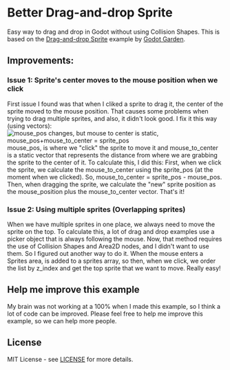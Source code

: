 # Better Drag-and-drop Sprite
Easy way to drag and drop in Godot without using Collision Shapes. This is based on the [Drag-and-drop  Sprite](https://github.com/GodotGarden/drag-and-drop-sprite) example by [Godot Garden](https://github.com/GodotGarden).

## Improvements:

### Issue 1: Sprite's center moves to the mouse position when we click

First issue I found was that when I cliked a sprite to drag it, the center of the sprite moved to the mouse position. That causes some problems when trying to drag multiple sprites, and also, it didn't look good.
I fix it this way (using vectors):
![mouse_pos changes, but mouse to center is static, mouse_pos+mouse_to_center = sprite_pos](http://u.cubeupload.com/JuankyVader/387OperaInstantnea20180.png)mouse_pos, is where we "click" the sprite to move it and mouse_to_center is a static vector that represents the distance from where we are grabbing the sprite to the center of it.
To calculate this, I did this: First, when we click the sprite, we calculate the mouse_to_center using the sprite_pos (at the moment when we clicked). So, mouse_to_center = sprite_pos - mouse_pos.
Then, when dragging the sprite, we calculate the "new" sprite position as the mouse_position plus the mouse_to_center vector. That's it!

### Issue 2: Using multiple sprites (Overlapping sprites)

When we have multiple sprites in one place, we always need to move the sprite on the top. To calculate this, a lot of drag and drop examples use a picker object that is always following the mouse.
Now, that method requires the use of Collision Shapes and Area2D nodes, and I didn't want to use them. So I figured out another way to do it.
When the mouse enters a Sprites area, is added to a sprites array, so then, when we click, we order the list by z_index and get the top sprite that we want to move. Really easy!

## Help me improve this example

My brain was not working at a 100% when I made this example, so I think a lot of code can be improved. Please feel free to help me improve this example, so we can help more people.

## License

MIT License - see [LICENSE](LICENSE) for more details.

